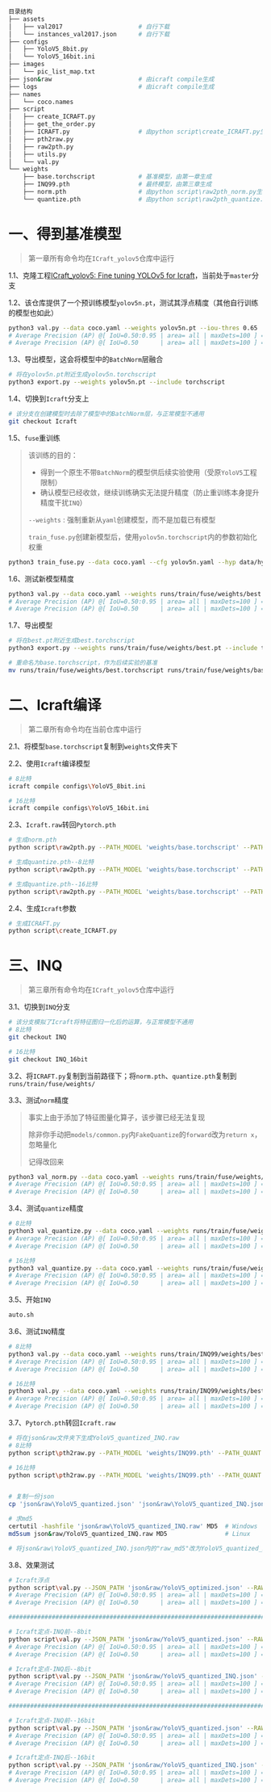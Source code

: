 ```bash
目录结构
├── assets
│   ├── val2017                     # 自行下载
│   └── instances_val2017.json      # 自行下载
├── configs
│   ├── YoloV5_8bit.py
│   └── YoloV5_16bit.ini
├── images
│   └── pic_list_map.txt
├── json&raw                        # 由icraft compile生成
├── logs                            # 由icraft compile生成
├── names
│   └── coco.names
├── script
│   ├── create_ICRAFT.py
│   ├── get_the_order.py
│   ├── ICRAFT.py                   # 由python script\create_ICRAFT.py生成
│   ├── pth2raw.py
│   ├── raw2pth.py
│   ├── utils.py
│   └── val.py
└── weights
    ├── base.torchscript            # 基准模型，由第一章生成
    ├── INQ99.pth                   # 最终模型，由第三章生成
    ├── norm.pth                    # 由python script\raw2pth_norm.py生成
    └── quantize.pth                # 由python script\raw2pth_quantize.py生成
```

# 一、得到基准模型

> 第一章所有命令均在`ICraft_yolov5`仓库中运行

1.1、克隆工程[ICraft_yolov5: Fine tuning YOLOv5 for Icraft](https://github.com/Qiuye12138/ICraft_yolov5)，当前处于`master`分支

1.2、该仓库提供了一个预训练模型`yolov5n.pt`，测试其浮点精度（其他自行训练的模型也如此）

```bash
python3 val.py --data coco.yaml --weights yolov5n.pt --iou-thres 0.65
# Average Precision (AP) @[ IoU=0.50:0.95 | area= all | maxDets=100 ] = 0.280
# Average Precision (AP) @[ IoU=0.50      | area= all | maxDets=100 ] = 0.457
```

1.3、导出模型，这会将模型中的`BatchNorm`层融合

```bash
# 将在yolov5n.pt附近生成yolov5n.torchscript
python3 export.py --weights yolov5n.pt --include torchscript 
```

1.4、切换到`Icraft`分支上

```bash
# 该分支在创建模型时去除了模型中的BatchNorm层，与正常模型不通用
git checkout Icraft
```

1.5、`fuse`重训练

> 该训练的目的：
>
> - 得到一个原生不带`BatchNorm`的模型供后续实验使用（受原`YoloV5`工程限制）
> - 确认模型已经收敛，继续训练确实无法提升精度（防止重训练本身提升精度干扰`INQ`）
>
> `--weights` : 强制重新从`yaml`创建模型，而不是加载已有模型
>
> `train_fuse.py`创建新模型后，使用`yolov5n.torchscript`内的参数初始化权重

```bash
python3 train_fuse.py --data coco.yaml --cfg yolov5n.yaml --hyp data/hyps/stable_hyp.yaml --weights '' --batch-size 128 --device '1' --epochs 30 --name fuse
```

1.6、测试新模型精度

```bash
python3 val.py --data coco.yaml --weights runs/train/fuse/weights/best.pt --iou-thres 0.65
# Average Precision (AP) @[ IoU=0.50:0.95 | area= all | maxDets=100 ] = 0.280
# Average Precision (AP) @[ IoU=0.50      | area= all | maxDets=100 ] = 0.457
```

1.7、导出模型

```bash
# 将在best.pt附近生成best.torchscript
python3 export.py --weights runs/train/fuse/weights/best.pt --include torchscript 

# 重命名为base.torchscript，作为后续实验的基准
mv runs/train/fuse/weights/best.torchscript runs/train/fuse/weights/base.torchscript
```



# 二、Icraft编译

> 第二章所有命令均在当前仓库中运行

2.1、将模型`base.torchscript`复制到`weights`文件夹下

2.2、使用`Icraft`编译模型

```bash
# 8比特
icraft compile configs\YoloV5_8bit.ini

# 16比特
icraft compile configs\YoloV5_16bit.ini
```

2.3、`Icraft.raw`转回`Pytorch.pth`

```bash
# 生成norm.pth
python script\raw2pth.py --PATH_MODEL 'weights/base.torchscript' --PATH_RAW 'json&raw/YoloV5_normed.raw' --PATH_CSV 'logs/quantizer/BUYI/YoloV5/YoloV5_raws.csv' --bit 32

# 生成quantize.pth--8比特
python script\raw2pth.py --PATH_MODEL 'weights/base.torchscript' --PATH_RAW 'json&raw/YoloV5_quantized.raw' --PATH_CSV 'logs/quantizer/BUYI/YoloV5/YoloV5_raws.csv' --bit 8

# 生成quantize.pth--16比特
python script\raw2pth.py --PATH_MODEL 'weights/base.torchscript' --PATH_RAW 'json&raw/YoloV5_quantized.raw' --PATH_CSV 'logs/quantizer/BUYI/YoloV5/YoloV5_raws.csv' --bit 16
```

2.4、生成`Icraft`参数

```bash
# 生成ICRAFT.py
python script\create_ICRAFT.py
```



# 三、INQ

> 第三章所有命令均在`ICraft_yolov5`仓库中运行

3.1、切换到`INQ`分支

```bash
# 该分支模拟了Icraft将特征图归一化后的运算，与正常模型不通用
# 8比特
git checkout INQ

# 16比特
git checkout INQ_16bit
```

3.2、将`ICRAFT.py`复制到当前路径下；将`norm.pth`、`quantize.pth`复制到`runs/train/fuse/weights/`

3.3、测试`norm`精度

> 事实上由于添加了特征图量化算子，该步骤已经无法复现
>
> 除非你手动把`models/common.py`内`FakeQuantize`的`forward`改为`return x`，忽略量化
>
> 记得改回来

```bash
python3 val_norm.py --data coco.yaml --weights runs/train/fuse/weights/best.pt --iou-thres 0.65
# Average Precision (AP) @[ IoU=0.50:0.95 | area= all | maxDets=100 ] = 0.280
# Average Precision (AP) @[ IoU=0.50      | area= all | maxDets=100 ] = 0.457
```

3.4、测试`quantize`精度

```bash
# 8比特
python3 val_quantize.py --data coco.yaml --weights runs/train/fuse/weights/best.pt --iou-thres 0.65
# Average Precision (AP) @[ IoU=0.50:0.95 | area= all | maxDets=100 ] = 0.244  ↓3.6%
# Average Precision (AP) @[ IoU=0.50      | area= all | maxDets=100 ] = 0.419  ↓3.8%

# 16比特
python3 val_quantize.py --data coco.yaml --weights runs/train/fuse/weights/best.pt --iou-thres 0.65
# Average Precision (AP) @[ IoU=0.50:0.95 | area= all | maxDets=100 ] = 0.257  ↓2.3%
# Average Precision (AP) @[ IoU=0.50      | area= all | maxDets=100 ] = 0.430  ↓2.7%
```

3.5、开始`INQ`

```bash
auto.sh
```

3.6、测试`INQ`精度

```bash
# 8比特
python3 val.py --data coco.yaml --weights runs/train/INQ99/weights/best.pt --iou-thres 0.65
# Average Precision (AP) @[ IoU=0.50:0.95 | area= all | maxDets=100 ] = 0.263  ↓1.7%
# Average Precision (AP) @[ IoU=0.50      | area= all | maxDets=100 ] = 0.442  ↓1.5%

# 16比特
python3 val.py --data coco.yaml --weights runs/train/INQ99/weights/best.pt --iou-thres 0.65
# Average Precision (AP) @[ IoU=0.50:0.95 | area= all | maxDets=100 ] = 0.273  ↓0.7%
# Average Precision (AP) @[ IoU=0.50      | area= all | maxDets=100 ] = 0.450  ↓0.7%
```

3.7、`Pytorch.pth`转回`Icraft.raw`

```bash
# 将在json&raw文件夹下生成YoloV5_quantized_INQ.raw
# 8比特
python script\pth2raw.py --PATH_MODEL 'weights/INQ99.pth' --PATH_QUANT 'json&raw/YoloV5_quantized.raw' --PATH_CSV 'logs/quantizer/BUYI/YoloV5/YoloV5_raws.csv'  --bit 8

# 16比特
python script\pth2raw.py --PATH_MODEL 'weights/INQ99.pth' --PATH_QUANT 'json&raw/YoloV5_quantized.raw' --PATH_CSV 'logs/quantizer/BUYI/YoloV5/YoloV5_raws.csv'  --bit 16


# 复制一份json
cp 'json&raw\YoloV5_quantized.json' 'json&raw\YoloV5_quantized_INQ.json'

# 求md5
certutil -hashfile 'json&raw\YoloV5_quantized_INQ.raw' MD5  # Windows
md5sum json&raw/YoloV5_quantized_INQ.raw MD5                # Linux

# 将json&raw\YoloV5_quantized_INQ.json内的"raw_md5"改为YoloV5_quantized_INQ.raw的md5值
```

3.8、效果测试

```bash
# Icraft浮点
python script\val.py --JSON_PATH 'json&raw/YoloV5_optimized.json' --RAW_PATH 'json&raw/YoloV5_optimized.raw'
# Average Precision (AP) @[ IoU=0.50:0.95 | area= all | maxDets=100 ] = 0.280
# Average Precision (AP) @[ IoU=0.50      | area= all | maxDets=100 ] = 0.458

########################################################################################################################

# Icraft定点-INQ前--8bit
python script\val.py --JSON_PATH 'json&raw/YoloV5_quantized.json' --RAW_PATH 'json&raw/YoloV5_quantized.raw' --QUANT
# Average Precision (AP) @[ IoU=0.50:0.95 | area= all | maxDets=100 ] = 0.241  ↓3.9%
# Average Precision (AP) @[ IoU=0.50      | area= all | maxDets=100 ] = 0.417  ↓4.1%

# Icraft定点-INQ后--8bit
python script\val.py --JSON_PATH 'json&raw/YoloV5_quantized_INQ.json' --RAW_PATH 'json&raw/YoloV5_quantized_INQ.raw' --QUANT
# Average Precision (AP) @[ IoU=0.50:0.95 | area= all | maxDets=100 ] = 0.250  ↓3.0%
# Average Precision (AP) @[ IoU=0.50      | area= all | maxDets=100 ] = 0.425  ↓3.3%

########################################################################################################################

# Icraft定点-INQ前--16bit
python script\val.py --JSON_PATH 'json&raw/YoloV5_quantized.json' --RAW_PATH 'json&raw/YoloV5_quantized.raw' --QUANT
# Average Precision (AP) @[ IoU=0.50:0.95 | area= all | maxDets=100 ] = 0.265  ↓1.5%
# Average Precision (AP) @[ IoU=0.50      | area= all | maxDets=100 ] = 0.436  ↓2.2%

# Icraft定点-INQ后--16bit
python script\val.py --JSON_PATH 'json&raw/YoloV5_quantized_INQ.json' --RAW_PATH 'json&raw/YoloV5_quantized_INQ.raw' --QUANT
# Average Precision (AP) @[ IoU=0.50:0.95 | area= all | maxDets=100 ] = 0.260  ↓2.0%
# Average Precision (AP) @[ IoU=0.50      | area= all | maxDets=100 ] = 0.431  ↓2.7%
```

